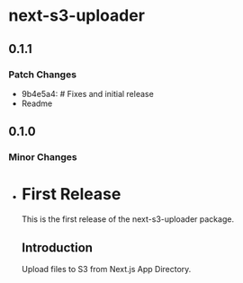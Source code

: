 # next-s3-uploader

## 0.1.1

### Patch Changes

- 9b4e5a4: # Fixes and initial release
- Readme

## 0.1.0

### Minor Changes

- # First Release

  This is the first release of the next-s3-uploader package.

  ## Introduction

  Upload files to S3 from Next.js App Directory.
